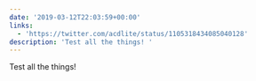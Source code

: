 ```yaml
---
date: '2019-03-12T22:03:59+00:00'
links:
  - 'https://twitter.com/acdlite/status/1105318434085040128'
description: 'Test all the things! '
---
```

Test all the things! 
